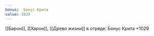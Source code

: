 ```yaml
---
bonus:  Бонус Крита 
value: 1029
---
```

[[Барон]], [[Харон]], [[Древо жизни]] в отряде: Бонус Крита +1029
